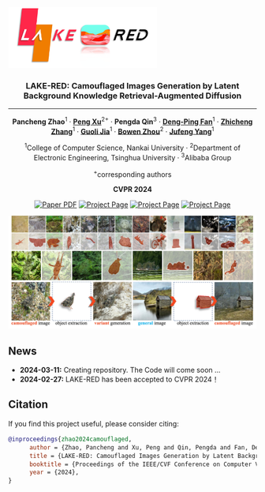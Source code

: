 <img src="assets/icon.png" width="60%">

<div align="center">
<h3>LAKE-RED: Camouflaged Images Generation by Latent Background Knowledge Retrieval-Augmented Diffusion</h3>


---

**Pancheng Zhao**<sup>1</sup> · [**Peng Xu**](https://www.pengxu.net/)<sup>2+</sup> · **Pengda Qin**<sup>3</sup> · [**Deng-Ping Fan**](https://dengpingfan.github.io/)<sup>1</sup> · [**Zhicheng Zhang**](https://zzcheng.top/)<sup>1</sup> · [**Guoli Jia**](https://exped1230.github.io/)<sup>1</sup> · [**Bowen Zhou**](http://web.ee.tsinghua.edu.cn/zhoubowen/zh_CN/index.htm)<sup>2</sup> · [**Jufeng Yang**](https://cv.nankai.edu.cn/)<sup>1</sup>

<sup>1</sup>College of Computer Science, Nankai University · <sup>2</sup>Department of Electronic Engineering, Tsinghua University · <sup>3</sup>Alibaba Group 

<sup>+</sup>corresponding authors

**CVPR 2024**

<a href=""><img src='https://img.shields.io/badge/arXiv-LAKE RED-red' alt='Paper PDF'></a>	<a href=''><img src='https://img.shields.io/badge/Official Version-LAKE RED-blue' alt='Project Page'></a>	<a href=''><img src='https://img.shields.io/badge/Chinese Version-LAKE RED-yellow' alt='Project Page'></a>	<a href='https://depth-anything.github.io'><img src='https://img.shields.io/badge/Project_Page-LAKE RED-green' alt='Project Page'></a>
</div>



![teaser](assets/teaser.jpg)

## News

* **2024-03-11:** Creating repository. The Code will come soon ...
* **2024-02-27:** LAKE-RED has been accepted to CVPR 2024！

## Citation

If you find this project useful, please consider citing:

```bibtex
@inproceedings{zhao2024camouflaged,
      author = {Zhao, Pancheng and Xu, Peng and Qin, Pengda and Fan, Deng-Ping and Zhang, Zhicheng and Jia, Guoli and Zhou, Bowen and Yang, Jufeng},
      title = {LAKE-RED: Camouflaged Images Generation by Latent Background Knowledge Retrieval-Augmented Diffusion},
      booktitle = {Proceedings of the IEEE/CVF Conference on Computer Vision and Pattern Recognition (CVPR)},
      year = {2024},
}
```
